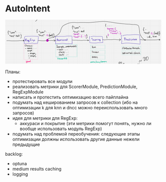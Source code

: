 # AutoIntent

![](assets/classification_pipeline.png)

Планы:
- протестировать все модули
- реализовать метрики для ScorerModule, PredictionModule, RegExpModule
- написать и протестить оптимизацию всего пайплайна
- подумать над кешированием запросов к collection (ибо на оптимизации k для knn и dncc можно переиспользовать много запросов)
- идея для метрики для RegExp:
    - аккураси и покрытие (эти метрики помогут понять, нужно ли вообще использовать модуль RegExp)
- подумать над проблемой переобучения: следующие этапы оптимизации должны использовать другие данные нежели предыдущие

backlog:
- optuna
- medium results caching
- logging